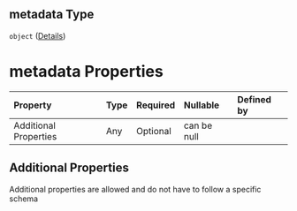 ## metadata Type

`object` ([Details](btpsa-usecase-properties-services-items-allof-1-then-allof-43-then-allof-7-then-properties-parameters-properties-metadata.md))

# metadata Properties

| Property              | Type | Required | Nullable    | Defined by |
| :-------------------- | :--- | :------- | :---------- | :--------- |
| Additional Properties | Any  | Optional | can be null |            |

## Additional Properties

Additional properties are allowed and do not have to follow a specific schema
